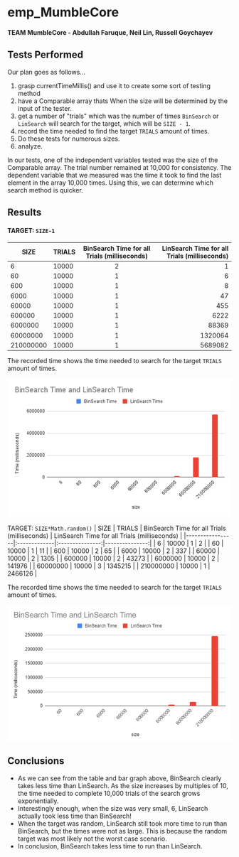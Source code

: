 # emp_MumbleCore
#### TEAM MumbleCore - Abdullah Faruque, Neil Lin, Russell Goychayev
## Tests Performed
Our plan goes as follows...
1. grasp currentTimeMillis() and use it to create some sort of testing method
2. have a Comparable array thats When the size will be determined by the input of the tester.
3. get a number of "trials" which was the number of times <code>BinSearch</code> or <code>LinSearch</code> will search for the target, which will be <code>SIZE - 1</code>.
4. record the time needed to find the target <code>TRIALS</code> amount of times.
5. Do these tests for numerous sizes.
6. analyze.

In our tests, one of the independent variables tested was the size of the Comparable array. The trial number remained at 10,000 for consistency. The dependent variable that we measured was the time it took to find the last element in the array 10,000 times. Using this, we can determine which search method is quicker. 

## Results
#### TARGET: <code>SIZE-1</code>
| SIZE | TRIALS | BinSearch Time for all Trials (milliseconds)  | LinSearch Time for all Trials (milliseconds) |
|-----------------|:-------------|:---------------:|---------------:|
| 6         | 10000         | 2      | 1                  |
| 60        | 10000         | 1      | 6                  |
| 600       | 10000         | 1      | 8                  |
| 6000      | 10000         | 1      | 47                 |
| 60000     | 10000         | 1      | 455                |
| 600000    | 10000         | 1      | 6222               |
| 6000000   | 10000         | 1      | 88369              |
| 60000000  | 10000         | 1      | 1320064            |
| 210000000 | 10000         | 1      | 5689082            |

The recorded time shows the time needed to search for the target <code>TRIALS</code> amount of times. 

![alt text](https://github.com/lineil28/emp_MumbleCore/blob/main/BinSearch%20Time%20and%20LinSearch%20Time.png)

TARGET: <code>SIZE*Math.random()</code>
| SIZE | TRIALS | BinSearch Time for all Trials (milliseconds)  | LinSearch Time for all Trials (milliseconds) |
|-----------------|:-------------|:---------------:|---------------:|
| 6         | 10000         | 1      | 2                   |
| 60        | 10000         | 1      | 11                  |
| 600       | 10000         | 2      | 65                  |
| 6000      | 10000         | 2      | 337                 |
| 60000     | 10000         | 2      | 1305                |
| 600000    | 10000         | 2      | 43273               |
| 6000000   | 10000         | 2      | 141976              |
| 60000000  | 10000         | 3      | 1345215             |
| 210000000 | 10000         | 1      | 2466126             |

The recorded time shows the time needed to search for the target <code>TRIALS</code> amount of times. 

![alt text](https://github.com/lineil28/emp_MumbleCore/blob/main/Capture.PNG)
## Conclusions
* As we can see from the table and bar graph above, BinSearch clearly takes less time than LinSearch. As the size increases by multiples of 10, the time needed to complete 10,000 trials of the search grows exponentially.
* Interestingly enough, when the size was very small, 6, LinSearch actually took less time than BinSearch!
* When the target was random, LinSearch still took more time to run than BinSearch, but the times were not as large. This is because the random target was most likely not the worst case scenario. 
* In conclusion, BinSearch takes less time to run than LinSearch. 
